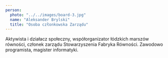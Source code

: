 ```yaml
---
person:
  photo: "../../images/board-3.jpg"
  name: "Aleksander Brylski"
  title: "Osoba członkowska Zarządu"
---
```


Aktywista i działacz społeczny, współorganizator łódzkich marszów równości, członek zarządu Stowarzyszenia Fabryka Równości. Zawodowo programista, magister informatyki.
